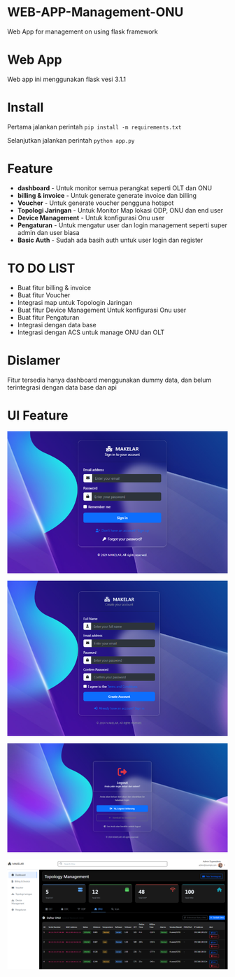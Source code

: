 # WEB-APP-Management-ONU
Web App for management on using flask framework


# Web App
Web app ini menggunakan flask vesi 3.1.1

# Install

Pertama jalankan perintah ``` pip install -m requirements.txt ```

Selanjutkan jalankan perintah ```python app.py```

# Feature
 * **dashboard** - Untuk monitor semua perangkat seperti OLT dan ONU
 * **billing & invoice** - Untuk generate generate invoice dan billing 
 * **Voucher**  - Untuk generate voucher pengguna hotspot 
 * **Topologi Jaringan** - Untuk Monitor Map lokasi ODP, ONU dan end user
 * **Device Management** - Untuk konfigurasi Onu user 
 * **Pengaturan** - Untuk mengatur user dan login management seperti super admin dan user biasa
 * **Basic Auth** - Sudah ada basih auth untuk user login dan register

# TO DO LIST 

* Buat fitur billing & invoice
* Buat fitur Voucher
* Integrasi map untuk Topologin Jaringan
* Buat fitur Device Management Untuk konfigurasi Onu user 
* Buat fitur Pengaturan
* Integrasi dengan data base
* Integrasi dengan ACS untuk manage ONU dan OLT

# Dislamer
Fitur tersedia hanya dashboard menggunakan dummy data, dan belum terintegrasi dengan data base dan api

# UI Feature

![Login](https://raw.githubusercontent.com/Thevi1/WEB-APP-Management-ONU/main/static/img/login-form.png)

![Alt text](https://raw.githubusercontent.com/Thevi1/WEB-APP-Management-ONU/main/static/img/register-form.png)

![Alt text](https://raw.githubusercontent.com/Thevi1/WEB-APP-Management-ONU/main/static/img/logout-confim.png)

![Alt text](https://raw.githubusercontent.com/Thevi1/WEB-APP-Management-ONU/main/static/img/dashboard-img.png)




